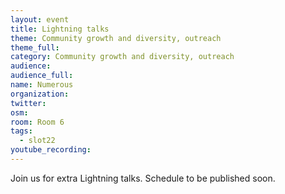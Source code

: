 ```yaml
---
layout: event
title: Lightning talks
theme: Community growth and diversity, outreach
theme_full:
category: Community growth and diversity, outreach
audience:
audience_full:
name: Numerous
organization:
twitter:
osm:
room: Room 6
tags:
  - slot22
youtube_recording:
---
```

Join us for extra Lightning talks. Schedule to be published soon.

